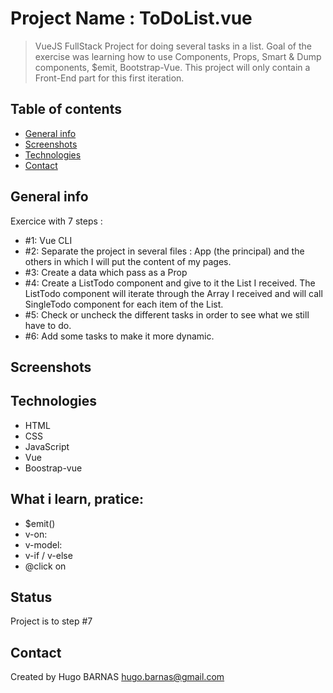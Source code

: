 # Project Name : ToDoList.vue
> VueJS FullStack Project for doing several tasks in a list. 
> Goal of the exercise was learning how to use Components, Props, Smart & Dump components, $emit, Bootstrap-Vue.
> This project will only contain a Front-End part for this first iteration.

## Table of contents
* [General info](#general-info)
* [Screenshots](#screenshots)
* [Technologies](#technologies)
* [Contact](#contact)


## General info
Exercice with 7 steps : 
* #1: Vue CLI
* #2: Separate the project in several files : App (the principal) and the others in which I will put the content of my pages.
* #3: Create a data which pass as a Prop
* #4: Create a ListTodo component and give to it the List I received. The ListTodo component will iterate through the Array I received and will call SingleTodo component for each item of the List.
* #5: Check or uncheck the different tasks in order to see what we still have to do.
* #6: Add some tasks to make it more dynamic.


## Screenshots



## Technologies
* HTML
* CSS
* JavaScript
* Vue
* Boostrap-vue



## What i learn, pratice: 
<ul>
 <li>$emit()
 <li>v-on:
 <li>v-model:
 <li>v-if / v-else
 <li>@click on
</ul>
 
 
## Status
Project is to step #7


## Contact
Created by Hugo BARNAS
hugo.barnas@gmail.com



